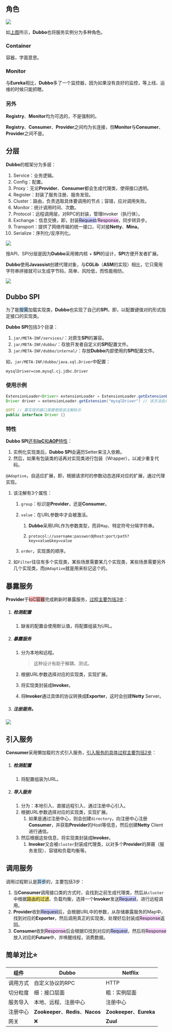## 角色

![](../images/6/dubbo-roles.png)

如[上图](https://dubbo.apache.org/zh/docs/concepts/service-discovery/)所示，**Dubbo**也将服务实例分为多种角色。

### Container

容器，字面意思。

### Monitor

与**Eureka**相比，**Dubbo**多了一个监控器，因为如果没有良好的监控，等上线、运维的时候只能抓瞎。

### 另外

**Registry**、**Monitor**均为可选的，不是强制的。

**Registry**、**Consumer**、**Provider**之间均为长连接，但**Monitor**与**Consumer**、**Provider**之间不是。



## 分层

**Dubbo**的框架分为多层：

1. Service：业务逻辑。
2. Config：配置。
3. Proxy：无论**Provider**、**Consumer**都会生成代理类，使得接口透明。
4. Register：封装了服务注册、服务发现。
5. Cluster：路由，负责选取具体要调用的节点；容错，应对调用失败。
6. Monitor：统计调用时间、次数。
7. Protocol：远程调用层，对RPC的封装，管理Invoker（执行体）。
8. Exchange：信息交换，即，封装<span style=background:#c9ccff>Request</span>/<span style=background:#f8d2ff>Response</span>，同步转异步。
9. Transport：提供了网络传输的统一接口，可对接**Netty**、**Mina**。
10. Serialize：序列化/反序列化。

![](../images/6/dubbo-levels.jpg)

按API、SPI分层是因为**Dubbo**采用微内核 + **SPI**的设计，**SPI**方便开发者扩展。

**Dubbo**使用**Javassist**创建代理对象，与**CGLib**（**ASM**的实现）相比，它只需用字符串拼接就可以生成字节码，简单、风险低，而性能相仿。

![](../images/6/dubbo-framework.png)



## Dubbo SPI

为了能<span style=background:#c2e2ff>按需</span>加载实现类，**Dubbo**也实现了自己的**SPI**，即，以配置键值对的形式指定接口的实现类。

**Dubbo SPI**包括3个目录：

1. `jar/META-INF/services/`：对原生**SPI**的兼容。
2. `jar/META-INF/dubbo/`：存放开发者自定义的**SPI**配置文件。
3. `jar/META-INF/dubbo/internal/`：存放**Dubbo**内部使用的**SPI**配置文件。

如，`jar/META-INF/dubbo/java.sql.Driver`中配置：

```properties
mysqlDriver=com.mysql.cj.jdbc.Driver
```

### 使用示例

```java
ExtensionLoader<Driver> extensionLoader = ExtensionLoader.getExtensionLoader(Driver.class); // Dubbo SPI的入口
Driver driver = extensionLoader.getExtension("mysqlDriver") // 该方法会先从缓存中查找，如未果，则会通过反射来加载实现类，并实例化

@SPI // 要实现的接口类需使用该注解标示
public interface Driver {}
```

### 特性

**Dubbo SPI**[还有**IoC**和**AOP**特性](https://juejin.cn/post/6872138926216511501)：

1. 实例化实现类后，**Dubbo SPI**会遍历Setter来注入依赖。
2. 然后，如果有包装类的话再对实现类进行包装（Wrapper），以减少重复代码。

`@Adaptive`，自适应扩展，即，根据请求时的参数动态选择对应的扩展，通过代理实现。

1. 该注解有3个属性：

   1. `group`：标识是**Provider**，还是**Consumer**。

   2. `value`：在URL参数中才会被激活。

      1. **Dubbo**采用URL作为参数类型，而非`Map`、特定符号分隔字符串。

      2. ```http
         protocol://username:password@host:port/path?key=value&key=value
         ```

   3. `order`，实现类的顺序。

2. 如`Filter`往往有多个实现类，某些场景需要某几个实现类，某些场景需要另外几个实现类，而`@Adaptive`就是用来标记这个的。



## 暴露服务

**Provider**于<span style=background:#ffb8b8>IoC容器</span>完成刷新时暴露服务，[过程主要包括3步](https://juejin.cn/post/6874731589243240461)：

1. ##### 检测配置

   1. 缺省的配置会使用默认值，将配置组装为URL。

2. ##### 暴露服务

   1. 分为本地和远程。

      > 这种设计有助于解耦、测试。

   2. 根据URL参数选择对应的实现类，实现扩展。

   3. 将实现类封装成**Invoker**。

   4. 将**Invoker**通过具体的协议转换成**Exporter**，这时会创建**Netty** Server。

3. ##### 注册服务。

![](../images/6/dubbo-expose-service-processing.png)



## 引入服务

**Consumer**采用懒加载的方式引入服务，[引入服务的具体过程主要包括2步](https://juejin.cn/post/6875109006549975047)：

1. ##### 检测配置

   1. 将配置组装为URL。

2. ##### 导入服务

   1. 分为：本地引入、直接远程引入、通过注册中心引入。
   2. 根据URL参数选择对应的实现类，实现扩展。
      1. 如果是通过注册中心，则会创建`directory`，向注册中心注册**Consumer**，并获取**Provider**的Host等信息，然后创建**Netty** Client进行通信。
   3. 然后根据这些信息，将实现类封装成**Invoker**。
      1. **Invoker**又会被`cluster`封装成代理类，以对多个**Provider**的屏蔽（服务发现）、容错和负载均衡等。



## 调用服务

调用过程默认是<span style=background:#c2e2ff>异步</span>的，主要包括3步：

1. 当**Consumer**调用接口类的方式时，会找到之前生成代理类，然后从`cluster`中根据<span style=background:#ffee7c>路由的过滤</span>、负载均衡，选择一个**Invoker**发送<span style=background:#c9ccff>Request</span>，进行远程调用。
2. **Provider**收到<span style=background:#c9ccff>Request</span>后，会根据URL中的参数，从存储暴露服务的Map中，找到对应的**Exporter**，然后调用真正的实现类，处理好后封装成<span style=background:#f8d2ff>Response</span>返回。
3. **Consumer**收到<span style=background:#f8d2ff>Response</span>后会根据ID找到对应的<span style=background:#c9ccff>Request</span>，然后将<span style=background:#f8d2ff>Response</span>放入对应的**Future**中，并唤醒线程，消费数据。



## 简单对比⭐

| 组件     | Dubbo                               | Netflix                   |
| -------- | ----------------------------------- | ------------------------- |
| 调用方式 | 自定义协议的RPC                     | HTTP                      |
| 切分粒度 | 细：接口层面                        | 粗：实例层面              |
| 服务导入 | 本地、远程、注册中心                | 注册中心                  |
| 注册中心 | **Zookeeper**、**Redis**、**Nacos** | **Zookeeper**、**Eureka** |
| 网关     | ❌                                   | **Zuul**                  |

